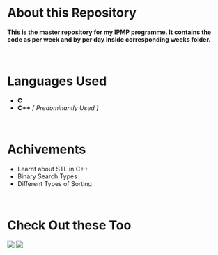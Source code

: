 # About this Repository

**This is the master repository for my IPMP programme. It contains the code as per week and by per day inside corresponding weeks folder.**

<br>

# Languages Used

 - **C**
 - **C++**  *[ Predominantly Used ]*

<br>

# Achivements

- Learnt about STL in C++
- Binary Search Types
- Different Types of Sorting 

<br>

# Check Out these Too
  
 <a href = "https://www.hackerrank.com/CS24_009" target="_blank"><img src="https://img.shields.io/badge/-Hackerrank-2EC866?style=for-the-badge&logo=HackerRank&logoColor=white"/></a>
 <a href = "https://leetcode.com/lokanush/" target="_blank"><img src="https://img.shields.io/badge/-LeetCode-FFA116?style=for-the-badge&logo=LeetCode&logoColor=black"/></a>
 
<!--  
 <a href = "https://www.hackerearth.com/@CS24_009" target="_blank"><img src="https://img.shields.io/badge/HackerEarth-%232C3454.svg?&style=for-the-badge&logo=HackerEarth&logoColor=Blue"/></a>
 <a href = "" target="_blank"><img src="https://img.shields.io/badge/Codechef-%23B92B27.svg?&style=for-the-badge&logo=Codechef&logoColor=white"/></a>
 <a href = "" target="_blank"><img src="https://img.shields.io/badge/Codeforces-445f9d?style=for-the-badge&logo=Codeforces&logoColor=white"/></a> -->